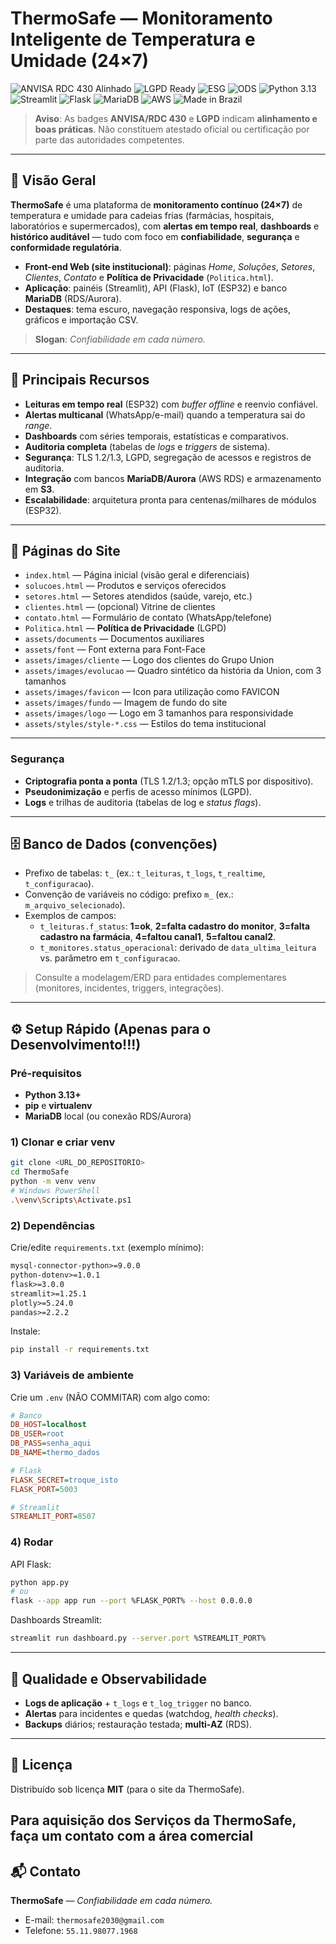 # ThermoSafe — Monitoramento Inteligente de Temperatura e Umidade (24×7)

![ANVISA RDC 430 Alinhado](https://img.shields.io/badge/ANVISA-RDC%20430%2F2020%20(alinhado)-0057A3?style=for-the-badge)
![LGPD Ready](https://img.shields.io/badge/LGPD-Ready-2E7D32?style=for-the-badge)
![ESG](https://img.shields.io/badge/ESG-Efici%C3%AAncia%20Energ%C3%A9tica-00897B?style=for-the-badge)
![ODS](https://img.shields.io/badge/ODS-3%E2%80%A2%209%E2%80%A2%2012%E2%80%A2%2013-6A1B9A?style=for-the-badge)
![Python 3.13](https://img.shields.io/badge/Python-3.13-3776AB?style=for-the-badge&logo=python)
![Streamlit](https://img.shields.io/badge/Streamlit-1.25.1-FF4B4B?style=for-the-badge&logo=streamlit)
![Flask](https://img.shields.io/badge/Flask-API%20Gateway-000000?style=for-the-badge&logo=flask)
![MariaDB](https://img.shields.io/badge/MariaDB-RDS-003545?style=for-the-badge&logo=mariadb)
![AWS](https://img.shields.io/badge/AWS-EC2%20%7C%20RDS%20%7C%20S3-232F3E?style=for-the-badge&logo=amazonaws)
![Made in Brazil](https://img.shields.io/badge/Made%20in-Brazil-009739?style=for-the-badge)

> **Aviso**: As badges **ANVISA/RDC 430** e **LGPD** indicam **alinhamento e boas práticas**. Não constituem atestado oficial ou certificação por parte das autoridades competentes.

---

## 🔎 Visão Geral
**ThermoSafe** é uma plataforma de **monitoramento contínuo (24×7)** de temperatura e umidade para cadeias frias (farmácias, hospitais, laboratórios e supermercados), com **alertas em tempo real**, **dashboards** e **histórico auditável** — tudo com foco em **confiabilidade**, **segurança** e **conformidade regulatória**.

- **Front-end Web (site institucional)**: páginas *Home*, *Soluções*, *Setores*, *Clientes*, *Contato* e **Política de Privacidade** (`Politica.html`).
- **Aplicação**: painéis (Streamlit), API (Flask), IoT (ESP32) e banco **MariaDB** (RDS/Aurora).
- **Destaques**: tema escuro, navegação responsiva, logs de ações, gráficos e importação CSV.

> **Slogan**: *Confiabilidade em cada número.*

---

## 🚀 Principais Recursos
- **Leituras em tempo real** (ESP32) com *buffer offline* e reenvio confiável.
- **Alertas multicanal** (WhatsApp/e-mail) quando a temperatura sai do *range*.
- **Dashboards** com séries temporais, estatísticas e comparativos.
- **Auditoria completa** (tabelas de *logs* e *triggers* de sistema).
- **Segurança**: TLS 1.2/1.3, LGPD, segregação de acessos e registros de auditoria.
- **Integração** com bancos **MariaDB/Aurora** (AWS RDS) e armazenamento em **S3**.
- **Escalabilidade**: arquitetura pronta para centenas/milhares de módulos (ESP32).

---

## 🧭 Páginas do Site
- `index.html` — Página inicial (visão geral e diferenciais)
- `solucoes.html` — Produtos e serviços oferecidos
- `setores.html` — Setores atendidos (saúde, varejo, etc.)
- `clientes.html` — (opcional) Vitrine de clientes
- `contato.html` — Formulário de contato (WhatsApp/telefone)
- `Politica.html` — **Política de Privacidade** (LGPD)
- `assets/documents` — Documentos auxiliares
- `assets/font` — Font externa para Font-Face
- `assets/images/cliente` — Logo dos clientes do Grupo Union
- `assets/images/evolucao` — Quadro sintético da história da Union, com 3 tamanhos
- `assets/images/favicon` — Icon para utilização como FAVICON
- `assets/images/fundo` — Imagem de fundo do site
- `assets/images/logo` — Logo em 3 tamanhos para responsividade
- `assets/styles/style-*.css` — Estilos do tema institucional

---

### Segurança
- **Criptografia ponta a ponta** (TLS 1.2/1.3; opção mTLS por dispositivo).
- **Pseudonimização** e perfis de acesso mínimos (LGPD).
- **Logs** e trilhas de auditoria (tabelas de log e *status flags*).

---

## 🗄️ Banco de Dados (convenções)
- Prefixo de tabelas: `t_` (ex.: `t_leituras`, `t_logs`, `t_realtime`, `t_configuracao`).
- Convenção de variáveis no código: prefixo `m_` (ex.: `m_arquivo_selecionado`).
- Exemplos de campos:
  - `t_leituras.f_status`: **1=ok**, **2=falta cadastro do monitor**, **3=falta cadastro na farmácia**, **4=faltou canal1**, **5=faltou canal2**.
  - `t_monitores.status_operacional`: derivado de `data_ultima_leitura` vs. parâmetro em `t_configuracao`.

> Consulte a modelagem/ERD para entidades complementares (monitores, incidentes, triggers, integrações).

---

## ⚙️ Setup Rápido (Apenas para o Desenvolvimento!!!)
### Pré-requisitos
- **Python 3.13+**
- **pip** e **virtualenv**
- **MariaDB** local (ou conexão RDS/Aurora)

### 1) Clonar e criar venv
```bash
git clone <URL_DO_REPOSITORIO>
cd ThermoSafe
python -m venv venv
# Windows PowerShell
.\venv\Scripts\Activate.ps1
```

### 2) Dependências
Crie/edite `requirements.txt` (exemplo mínimo):
```txt
mysql-connector-python>=9.0.0
python-dotenv>=1.0.1
flask>=3.0.0
streamlit>=1.25.1
plotly>=5.24.0
pandas>=2.2.2
```

Instale:
```bash
pip install -r requirements.txt
```

### 3) Variáveis de ambiente
Crie um `.env` (NÃO COMMITAR) com algo como:
```ini
# Banco
DB_HOST=localhost
DB_USER=root
DB_PASS=senha_aqui
DB_NAME=thermo_dados

# Flask
FLASK_SECRET=troque_isto
FLASK_PORT=5003

# Streamlit
STREAMLIT_PORT=8507
```

### 4) Rodar
API Flask:
```bash
python app.py
# ou
flask --app app run --port %FLASK_PORT% --host 0.0.0.0
```

Dashboards Streamlit:
```bash
streamlit run dashboard.py --server.port %STREAMLIT_PORT%
```

---

## 🧪 Qualidade e Observabilidade
- **Logs de aplicação** + `t_logs` e `t_log_trigger` no banco.
- **Alertas** para incidentes e quedas (watchdog, *health checks*).
- **Backups** diários; restauração testada; **multi-AZ** (RDS).

---

## 📄 Licença
Distribuído sob licença **MIT** (para o site da ThermoSafe).

Para aquisição dos Serviços da ThermoSafe, faça um contato com a área comercial
---

## 📬 Contato
**ThermoSafe** — *Confiabilidade em cada número.*  
- E-mail: `thermosafe2030@gmail.com`
- Telefone: `55.11.98077.1968`

